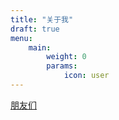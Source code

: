 ```yaml
---
title: "关于我"
draft: true
menu:
    main: 
        weight: 0
        params:
            icon: user
---
```


[朋友们](/page/links)
